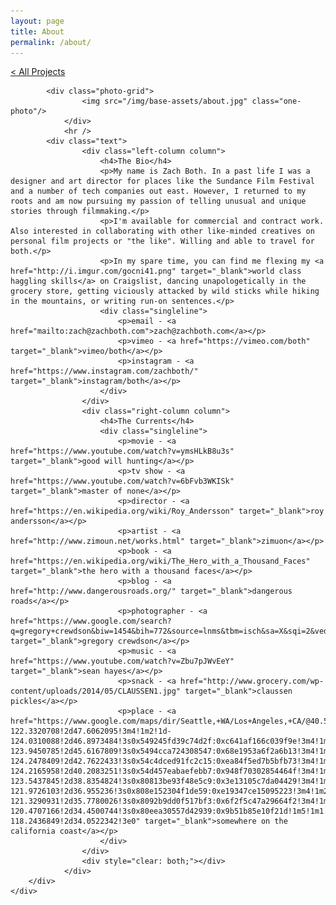 ```yaml
---
layout: page
title: About
permalink: /about/
---
```

<div id="hypemke">
	<a class="navigation-hack page-link" href="/" >< All Projects</a>
<div class="hero-section">
		<div class="wrapper">
			
			<div class="photo-grid">
					<img src="/img/base-assets/about.jpg" class="one-photo"/>
				</div>
				<hr />
			<div class="text">
					<div class="left-column column">
						<h4>The Bio</h4>
						<p>My name is Zach Both. In a past life I was a designer and art director for places like the Sundance Film Festival and a number of tech companies out east. However, I returned to my roots and am now pursuing my passion of telling unusual and unique stories through filmmaking.</p>
						<p>I'm available for commercial and contract work. Also interested in collaborating with other like-minded creatives on personal film projects or "the like". Willing and able to travel for both.</p>
						<p>In my spare time, you can find me flexing my <a href="http://i.imgur.com/gocni41.png" target="_blank">world class haggling skills</a> on Craigslist, dancing unapologetically in the grocery store, getting viciously attacked by wild sticks while hiking in the mountains, or writing run-on sentences.</p>
						<div class="singleline">
							<p>email - <a href="mailto:zach@zachboth.com">zach@zachboth.com</a></p>
							<p>vimeo - <a href="https://vimeo.com/both" target="_blank">vimeo/both</a></p>
							<p>instagram - <a href="https://www.instagram.com/zachboth/" target="_blank">instagram/both</a></p>
						</div>
					</div>
					<div class="right-column column">
						<h4>The Currents</h4>
						<div class="singleline">
							<p>movie - <a href="https://www.youtube.com/watch?v=ymsHLkB8u3s" target="_blank">good will hunting</a></p>
							<p>tv show - <a href="https://www.youtube.com/watch?v=6bFvb3WKISk" target="_blank">master of none</a></p>
							<p>director - <a href="https://en.wikipedia.org/wiki/Roy_Andersson" target="_blank">roy andersson</a></p>
							<p>artist - <a href="http://www.zimoun.net/works.html" target="_blank">zimuon</a></p>
							<p>book - <a href="https://en.wikipedia.org/wiki/The_Hero_with_a_Thousand_Faces" target="_blank">the hero with a thousand faces</a></p>
							<p>blog - <a href="http://www.dangerousroads.org/" target="_blank">dangerous roads</a></p>
							<p>photographer - <a href="https://www.google.com/search?q=gregory+crewdson&biw=1454&bih=772&source=lnms&tbm=isch&sa=X&sqi=2&ved=0ahUKEwjNnI2D0LnJAhUQpYgKHUNIAJYQ_AUIBigB" target="_blank">gregory crewdson</a></p>
							<p>music - <a href="https://www.youtube.com/watch?v=Zbu7pJWvEeY" target="_blank">sean hayes</a></p>
							<p>snack - <a href="http://www.grocery.com/wp-content/uploads/2014/05/CLAUSSEN1.jpg" target="_blank">claussen pickles</a></p>
							<p>place - <a href="https://www.google.com/maps/dir/Seattle,+WA/Los+Angeles,+CA/@40.5478815,-129.8196631,5.44z/data=!4m54!4m53!1m45!1m1!1s0x5490102c93e83355:0x102565466944d59a!2m2!1d-122.3320708!2d47.6062095!3m4!1m2!1d-124.0310088!2d46.8973484!3s0x549245fd39c74d2f:0xc641af166c039f9e!3m4!1m2!1d-123.9450785!2d45.6167809!3s0x5494cca724308547:0x68e1953a6f2a6b13!3m4!1m2!1d-124.2478409!2d42.7622433!3s0x54c4dced91fc2c15:0xea84f5ed7b5bfb73!3m4!1m2!1d-124.2165958!2d40.2083251!3s0x54d457eabaefebb7:0x948f70302854464f!3m4!1m2!1d-123.5437845!2d38.8354824!3s0x80813be93f48e5c9:0x3e13105c7da04429!3m4!1m2!1d-121.9726103!2d36.955236!3s0x808e152304f1de59:0xe19347ce15095223!3m4!1m2!1d-121.3290931!2d35.7780026!3s0x8092b9dd0f517bf3:0x6f2f5c47a29664f2!3m4!1m2!1d-120.4707166!2d34.4500744!3s0x80eea30557d42939:0x9b51b85e10f21d!1m5!1m1!1s0x80c2c75ddc27da13:0xe22fdf6f254608f4!2m2!1d-118.2436849!2d34.0522342!3e0" target="_blank">somewhere on the california coast</a></p>
						</div>
					</div>
					<div style="clear: both;"></div>
				</div>
		</div>
	</div>
</div>